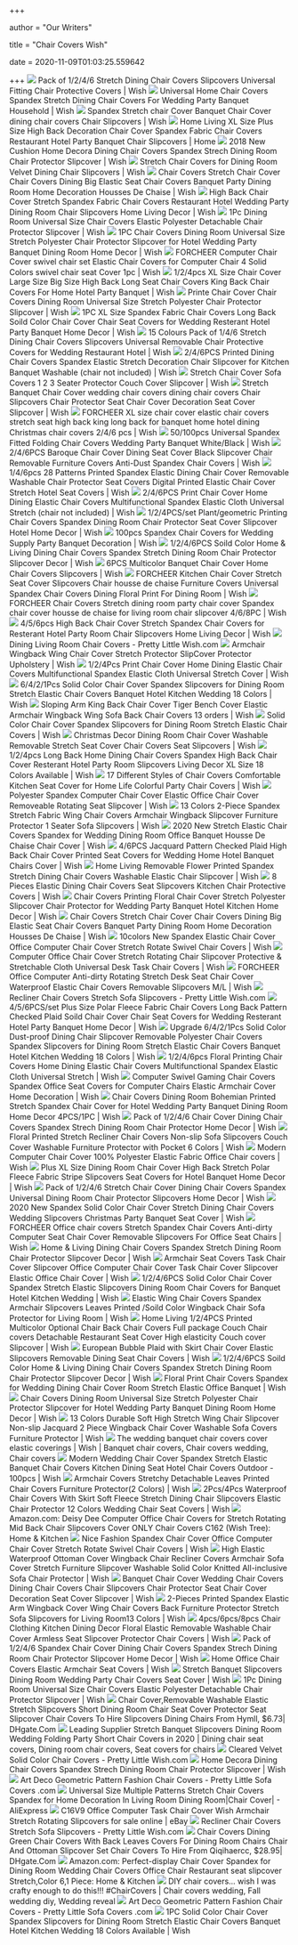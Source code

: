 +++
        
author = "Our Writers"
        
title = "Chair Covers Wish"
        
date = 2020-11-09T01:03:25.559642
        
+++
[ ![](https://canary.contestimg.wish.com/api/webimage/5c90567fc1113518af0d2992-large.jpg?cache_buster=9600ea29be056de3a193bde0877087b8)](https://canary.contestimg.wish.com/api/webimage/5c90567fc1113518af0d2992-large.jpg?cache_buster=9600ea29be056de3a193bde0877087b8) Pack of 1/2/4/6 Stretch Dining Chair Covers Slipcovers Universal Fitting  Chair Protective Covers | Wish
[ ![](https://contestimg.wish.com/api/webimage/5679132ad5d0566cbe8dc9c1-large.jpg?cache_buster=de46ede9832f0e6e867486c1aabbaa7f)](https://contestimg.wish.com/api/webimage/5679132ad5d0566cbe8dc9c1-large.jpg?cache_buster=de46ede9832f0e6e867486c1aabbaa7f) Universal Home Chair Covers Spandex Stretch Dining Chair Covers For Wedding  Party Banquet Household | Wish
[ ![](https://contestimg.wish.com/api/webimage/5b07dbbb1265684972ad9874-4-large?cozy=1)](https://contestimg.wish.com/api/webimage/5b07dbbb1265684972ad9874-4-large?cozy=1) Spandex Stretch chair Cover Banquet Chair Cover dining chair covers Chair  Slipcovers | Wish
[ ![](https://contestimg.wish.com/api/webimage/5a937d6830a7eb26f8ebbbf9-0-large?cache_buster=28d0ab1b51408d283ce439310d5623c6&cozy=1)](https://contestimg.wish.com/api/webimage/5a937d6830a7eb26f8ebbbf9-0-large?cache_buster=28d0ab1b51408d283ce439310d5623c6&cozy=1) Home Living XL Size Plus Size High Back Decoration Chair Cover Spandex  Fabric Chair Covers Restaurant Hotel Party Banquet Chair Slipcovers | Home
[ ![](https://canary.contestimg.wish.com/api/webimage/5b162f1067ce185dfb106186-large.jpg?cache_buster=12e52aef0f2672d29877445bb95fd403)](https://canary.contestimg.wish.com/api/webimage/5b162f1067ce185dfb106186-large.jpg?cache_buster=12e52aef0f2672d29877445bb95fd403) 2018 New Cushion Home Decora Dining Chair Covers Spandex Strech Dining Room  Chair Protector Slipcover | Wish
[ ![](https://contestimg.wish.com/api/image/fetch?contest_id=5c050b2355448a1f5fa12dfa&s=0&w=600&h=600&q=95)](https://contestimg.wish.com/api/image/fetch?contest_id=5c050b2355448a1f5fa12dfa&s=0&w=600&h=600&q=95) Stretch Chair Covers for Dining Room Velvet Dining Chair Slipcovers | Wish
[ ![](https://contestimg.wish.com/api/webimage/5e1c0509f84971091a522c34-large.jpg?cache_buster=437ed5d84a9aa33fd886daf86c38a994)](https://contestimg.wish.com/api/webimage/5e1c0509f84971091a522c34-large.jpg?cache_buster=437ed5d84a9aa33fd886daf86c38a994) Chair Covers Stretch Chair Cover Chair Covers Dining Big Elastic Seat Chair  Covers Banquet Party Dining Room Home Decoration Housses De Chaise | Wish
[ ![](https://canary.contestimg.wish.com/api/webimage/5ad061158fa54c5ac728e09e-large.jpg?cache_buster=4e258167e5284656c192aa49f22a6a8e)](https://canary.contestimg.wish.com/api/webimage/5ad061158fa54c5ac728e09e-large.jpg?cache_buster=4e258167e5284656c192aa49f22a6a8e) High Back Chair Cover Stretch Spandex Fabric Chair Covers Restaurant Hotel  Wedding Party Dining Room Chair Slipcovers Home Living Decor | Wish
[ ![](https://contestimg.wish.com/api/webimage/5e3274e9fcc85c6a67e1ac1c-large.jpg?cache_buster=5485cc1f087198c87575ffa335403dc3)](https://contestimg.wish.com/api/webimage/5e3274e9fcc85c6a67e1ac1c-large.jpg?cache_buster=5485cc1f087198c87575ffa335403dc3) 1Pc Dining Room Universal Size Chair Covers Elastic Polyester Detachable  Chair Protector Slipcover | Wish
[ ![](https://contestimg.wish.com/api/webimage/5dcbe1bd2e5bd006509a244f-large.jpg?cache_buster=612197367abacdc169523de1ecab9abb)](https://contestimg.wish.com/api/webimage/5dcbe1bd2e5bd006509a244f-large.jpg?cache_buster=612197367abacdc169523de1ecab9abb) 1PC Chair Covers Dining Room Universal Size Stretch Polyester Chair  Protector Slipcover for Hotel Wedding Party Banquet Dining Room Home Decor  | Wish
[ ![](https://canary.contestimg.wish.com/api/webimage/5d3a9a132435746c64b516f3-large.jpg?cache_buster=4dc500408a831a28b811722618969b16)](https://canary.contestimg.wish.com/api/webimage/5d3a9a132435746c64b516f3-large.jpg?cache_buster=4dc500408a831a28b811722618969b16) FORCHEER Computer Chair Cover swivel chair set Elastic Chair Covers for  Computer Chair 4 Solid Colors swivel chair seat Cover 1pc | Wish
[ ![](https://canary.contestimg.wish.com/api/webimage/5e7c602cddc740004abeb214-large.jpg?cache_buster=a1691a34e3e7064e3aa493947f160033)](https://canary.contestimg.wish.com/api/webimage/5e7c602cddc740004abeb214-large.jpg?cache_buster=a1691a34e3e7064e3aa493947f160033) 1/2/4pcs XL Size Chair Cover Large Size Big Size High Back Long Seat Chair  Covers King Back Chair Covers For Home Hotel Party Banquet | Wish
[ ![](https://contestimg.wish.com/api/webimage/5e1ece74b6c86d0e4d80be9e-large.jpg?cache_buster=519f993ab569366d81d7ed087d62c7de)](https://contestimg.wish.com/api/webimage/5e1ece74b6c86d0e4d80be9e-large.jpg?cache_buster=519f993ab569366d81d7ed087d62c7de) Printe Chair Cover Chair Covers Dining Room Universal Size Stretch  Polyester Chair Protector Slipcover | Wish
[ ![](https://canary.contestimg.wish.com/api/webimage/5e4ce32882750a29c0d1ed51-large.jpg?cache_buster=7e35dd15148fe392e2eee74095582d14)](https://canary.contestimg.wish.com/api/webimage/5e4ce32882750a29c0d1ed51-large.jpg?cache_buster=7e35dd15148fe392e2eee74095582d14) 1PC XL Size Spandex Fabric Chair Covers Long Back Soild Color Chair Cover  Chair Seat Covers for Wedding Resterant Hotel Party Banquet Home Decor |  Wish
[ ![](https://contestimg.wish.com/api/webimage/5dccf4fe115a940b96bafb1f-large.jpg?cache_buster=0a09af3fc2763032e715cdcbfbf0a5a6)](https://contestimg.wish.com/api/webimage/5dccf4fe115a940b96bafb1f-large.jpg?cache_buster=0a09af3fc2763032e715cdcbfbf0a5a6) 15 Colours Pack of 1/4/6 Stretch Dining Chair Covers Slipcovers Universal  Removable Chair Protective Covers for Wedding Restaurant Hotel | Wish
[ ![](https://canary.contestimg.wish.com/api/webimage/5d25d802331be37650e41cce-large.jpg?cache_buster=5ab1a03ae17443b4ea9e4f2fe6a53ed0)](https://canary.contestimg.wish.com/api/webimage/5d25d802331be37650e41cce-large.jpg?cache_buster=5ab1a03ae17443b4ea9e4f2fe6a53ed0) 2/4/6PCS Printed Dining Chair Covers Spandex Elastic Stretch Decoration Chair  Slipcover for Kitchen Banquet Washable (chair not included) | Wish
[ ![](https://canary.contestimg.wish.com/api/webimage/5850e3a22aec434f496bbb19-large.jpg?cache_buster=aa6b27c7e35ac25c5d08cda708e5028c)](https://canary.contestimg.wish.com/api/webimage/5850e3a22aec434f496bbb19-large.jpg?cache_buster=aa6b27c7e35ac25c5d08cda708e5028c) Stretch Chair Cover Sofa Covers 1 2 3 Seater Protector Couch Cover Slipcover  | Wish
[ ![](https://contestimg.wish.com/api/webimage/5b6acabec43e21148f459ac0-large.jpg?cache_buster=99a2cb96cc77303637b7afe936b9bb12)](https://contestimg.wish.com/api/webimage/5b6acabec43e21148f459ac0-large.jpg?cache_buster=99a2cb96cc77303637b7afe936b9bb12) Stretch Banquet Chair Cover wedding chair covers dining chair covers Chair  Slipcovers Chair Protector Seat Chair Cover Decoration Seat Cover Slipcover  | Wish
[ ![](https://canary.contestimg.wish.com/api/webimage/5d5113b51ccd7c76d31bb1f3-large.jpg?cache_buster=a7ce084cf5b2002284b3b4951d395f73)](https://canary.contestimg.wish.com/api/webimage/5d5113b51ccd7c76d31bb1f3-large.jpg?cache_buster=a7ce084cf5b2002284b3b4951d395f73) FORCHEER XL size chair cover elastic chair covers stretch seat high back  king long back for banquet home hotel dining Christmas chair covers 2/4/6  pcs | Wish
[ ![](https://canary.contestimg.wish.com/api/webimage/58cbb822863ac665d2a85599-large.jpg?cache_buster=4d52a69fec401f4752db37fcbd072736)](https://canary.contestimg.wish.com/api/webimage/58cbb822863ac665d2a85599-large.jpg?cache_buster=4d52a69fec401f4752db37fcbd072736) 50/100pcs Universal Spandex Fitted Folding Chair Covers Wedding Party  Banquet White/Black | Wish
[ ![](https://canary.contestimg.wish.com/api/webimage/5d452f3555f870085052d491-large.jpg?cache_buster=0248b0f57531916624b74663250e7172)](https://canary.contestimg.wish.com/api/webimage/5d452f3555f870085052d491-large.jpg?cache_buster=0248b0f57531916624b74663250e7172) 2/4/6PCS Baroque Chair Cover Dining Seat Cover Black Slipcover Chair  Removable Furniture Covers Anti-Dust Spandex Chair Covers | Wish
[ ![](https://canary.contestimg.wish.com/api/webimage/5cac5f4863e9170ec36a608a-large.jpg?cache_buster=d7473523453f0d1d3c35504c78dfb7bb)](https://canary.contestimg.wish.com/api/webimage/5cac5f4863e9170ec36a608a-large.jpg?cache_buster=d7473523453f0d1d3c35504c78dfb7bb) 1/4/6pcs 28 Patterns Printed Spandex Elastic Dining Chair Cover Removable  Washable Chair Protector Seat Covers Digital Printed Elastic Chair Cover  Stretch Hotel Seat Covers | Wish
[ ![](https://contestimg.wish.com/api/webimage/5e2d29333ec6cf231b75e580-large.jpg?cache_buster=4fa49667de8af29d0ebaf35851dd59da)](https://contestimg.wish.com/api/webimage/5e2d29333ec6cf231b75e580-large.jpg?cache_buster=4fa49667de8af29d0ebaf35851dd59da) 2/4/6PCS Print Chair Cover Home Dining Elastic Chair Covers Multifunctional  Spandex Elastic Cloth Universal Stretch (chair not included) | Wish
[ ![](https://contestimg.wish.com/api/webimage/5e4944efce991a3631be7448-large.jpg?cache_buster=c0edf288df7ad1a30e4cf2f0334cb4c4)](https://contestimg.wish.com/api/webimage/5e4944efce991a3631be7448-large.jpg?cache_buster=c0edf288df7ad1a30e4cf2f0334cb4c4) 1/2/4PCS/set Plant/geometric Printing Chair Covers Spandex Dining Room Chair  Protector Seat Cover Slipcover Hotel Home Decor | Wish
[ ![](https://canary.contestimg.wish.com/api/webimage/596f2e55f0e15a714e17140b-large.jpg?cache_buster=82e49a2a71b1c28975073bf8d3444641)](https://canary.contestimg.wish.com/api/webimage/596f2e55f0e15a714e17140b-large.jpg?cache_buster=82e49a2a71b1c28975073bf8d3444641) 100pcs Spandex Chair Covers for Wedding Supply Party Banquet Decoration |  Wish
[ ![](https://contestimg.wish.com/api/webimage/5bf6247c838ecb21989babfe-large.jpg?cache_buster=bfa28c33b9e608b74538b84b8bb92831)](https://contestimg.wish.com/api/webimage/5bf6247c838ecb21989babfe-large.jpg?cache_buster=bfa28c33b9e608b74538b84b8bb92831) 1/2/4/6PCS Soild Color Home & Living Dining Chair Covers Spandex Stretch  Dining Room Chair Protector Slipcover Decor | Wish
[ ![](https://contestimg.wish.com/api/webimage/5bdc5131d83e3d09bdda6e6e-large.jpg?cache_buster=9dee35c1c435ea27d487c6103432409c)](https://contestimg.wish.com/api/webimage/5bdc5131d83e3d09bdda6e6e-large.jpg?cache_buster=9dee35c1c435ea27d487c6103432409c) 6PCS Multicolor Banquet Chair Cover Home Chair Covers Slipcovers | Wish
[ ![](https://canary.contestimg.wish.com/api/webimage/5d2ecbf643ba3d2776046f9d-large.jpg?cache_buster=242763653b1fa9ce01e63c58f836dd3a)](https://canary.contestimg.wish.com/api/webimage/5d2ecbf643ba3d2776046f9d-large.jpg?cache_buster=242763653b1fa9ce01e63c58f836dd3a) FORCHEER Kitchen Chair Cover Stretch Seat Cover Slipcovers Chair housse de  chaise Furniture Covers Universal Spandex Chair Covers Dining Floral Print  For Dining Room | Wish
[ ![](https://canary.contestimg.wish.com/api/webimage/5d6782a1800f8d1defdfb41b-large.jpg?cache_buster=f98526b65d84664449ea7f05308a1948)](https://canary.contestimg.wish.com/api/webimage/5d6782a1800f8d1defdfb41b-large.jpg?cache_buster=f98526b65d84664449ea7f05308a1948) FORCHEER Chair Covers Stretch dining room party chair cover Spandex chair  cover housse de chaise for living room chair slipcover 4/6/8PC | Wish
[ ![](https://canary.contestimg.wish.com/api/webimage/5c282ca2d07e426b8d1547f4-large.jpg?cache_buster=1a457cf0e55566351c1e6134982f2aae)](https://canary.contestimg.wish.com/api/webimage/5c282ca2d07e426b8d1547f4-large.jpg?cache_buster=1a457cf0e55566351c1e6134982f2aae) 4/5/6pcs High Back Chair Cover Stretch Spandex Chair Covers for Resterant  Hotel Party Room Chair Slipcovers Home Living Decor | Wish
[ ![](https://cdn.shopify.com/s/files/1/0108/6170/7327/products/2020-new-fashion-graffiti-spandex-stretch-dining-chair-seat-covers-wedding-banquet-family-dining-room-party-decor-450865_900x.jpg?v=1601873933)](https://cdn.shopify.com/s/files/1/0108/6170/7327/products/2020-new-fashion-graffiti-spandex-stretch-dining-chair-seat-covers-wedding-banquet-family-dining-room-party-decor-450865_900x.jpg?v=1601873933) Dining Living Room Chair Covers - Pretty Little Wish.com
[ ![](https://canary.contestimg.wish.com/api/webimage/5d3680fac9698205f0605197-large.jpg?cache_buster=c3be58a5ea303f3202fed61b0d0a4c3b)](https://canary.contestimg.wish.com/api/webimage/5d3680fac9698205f0605197-large.jpg?cache_buster=c3be58a5ea303f3202fed61b0d0a4c3b) Armchair Wingback Wing Chair Cover Stretch Protector SlipCover Protector  Upholstery | Wish
[ ![](https://contestimg.wish.com/api/webimage/5df9a0688b0e840293b8d2ab-large.jpg?cache_buster=a7cbd332fd9c83c525219ddf9ffd7071)](https://contestimg.wish.com/api/webimage/5df9a0688b0e840293b8d2ab-large.jpg?cache_buster=a7cbd332fd9c83c525219ddf9ffd7071) 1/2/4Pcs Print Chair Cover Home Dining Elastic Chair Covers Multifunctional  Spandex Elastic Cloth Universal Stretch Cover | Wish
[ ![](https://canary.contestimg.wish.com/api/webimage/5e8febac2029060700742241-large.jpg?cache_buster=68b61367b420ce1f3190ae871ead3ea5)](https://canary.contestimg.wish.com/api/webimage/5e8febac2029060700742241-large.jpg?cache_buster=68b61367b420ce1f3190ae871ead3ea5) 6/4/2/1Pcs Solid Color Chair Cover Spandex Slipcovers for Dining Room  Stretch Elastic Chair Covers Banquet Hotel Kitchen Wedding 18 Colors | Wish
[ ![](https://contestimg.wish.com/api/webimage/5ea7d6d87f8de84a31e401be-large.jpg?cache_buster=47164ea0783a9092df678956be5df15d)](https://contestimg.wish.com/api/webimage/5ea7d6d87f8de84a31e401be-large.jpg?cache_buster=47164ea0783a9092df678956be5df15d) Sloping Arm King Back Chair Cover Tiger Bench Cover Elastic Armchair  Wingback Wing Sofa Back Chair Covers 13 orders | Wish
[ ![](https://canary.contestimg.wish.com/api/webimage/5f06a022fd16041188751fd6-large.jpg?cache_buster=ff8f34802c17a950e4eff68137fd6c62)](https://canary.contestimg.wish.com/api/webimage/5f06a022fd16041188751fd6-large.jpg?cache_buster=ff8f34802c17a950e4eff68137fd6c62) Solid Color Chair Cover Spandex Slipcovers for Dining Room Stretch Elastic Chair  Covers | Wish
[ ![](https://contestimg.wish.com/api/webimage/5ddf792171151e5b6385edcb-large.jpg?cache_buster=23d0acd554d0189b10960c16d1d9198d)](https://contestimg.wish.com/api/webimage/5ddf792171151e5b6385edcb-large.jpg?cache_buster=23d0acd554d0189b10960c16d1d9198d) Christmas Decor Dining Room Chair Cover Washable Removable Stretch Seat Cover  Chair Covers Seat Slipcovers | Wish
[ ![](https://canary.contestimg.wish.com/api/webimage/5e7c6ceac8d7ff22406aca6f-large.jpg?cache_buster=39e1a716231281f3714ef873a6ee64a0)](https://canary.contestimg.wish.com/api/webimage/5e7c6ceac8d7ff22406aca6f-large.jpg?cache_buster=39e1a716231281f3714ef873a6ee64a0) 1/2/4pcs Long Back Home Dining Chair Covers Spandex High Back Chair Cover  Resterant Hotel Party Room Slipcovers Living Decor XL Size 18 Colors  Available | Wish
[ ![](https://contestimg.wish.com/api/webimage/5efec429996804004490377f-large.jpg?cache_buster=d7c6aa3afc9c4879912e4a82358613a3)](https://contestimg.wish.com/api/webimage/5efec429996804004490377f-large.jpg?cache_buster=d7c6aa3afc9c4879912e4a82358613a3) 17 Different Styles of Chair Covers Comfortable Kitchen Seat Cover for Home  Life Colorful Party Chair Covers | Wish
[ ![](https://contestimg.wish.com/api/webimage/5ddb920cea208f02a38d2527-large.jpg?cache_buster=b7b9745c83991e872760215ba4764ff4)](https://contestimg.wish.com/api/webimage/5ddb920cea208f02a38d2527-large.jpg?cache_buster=b7b9745c83991e872760215ba4764ff4) Polyester Spandex Computer Chair Cover Elastic Office Chair Cover  Removeable Rotating Seat Slipcover | Wish
[ ![](https://contestimg.wish.com/api/webimage/5d55245e1d5ba12b5e61c465-large.jpg?cache_buster=82026c734b644b122f0906292456160a)](https://contestimg.wish.com/api/webimage/5d55245e1d5ba12b5e61c465-large.jpg?cache_buster=82026c734b644b122f0906292456160a) 13 Colors 2-Piece Spandex Stretch Fabric Wing Chair Covers Armchair  Wingback Slipcover Furniture Protector 1 Seater Sofa Slipcovers | Wish
[ ![](https://canary.contestimg.wish.com/api/webimage/5e2161ee9ade950b626a5da7-large.jpg?cache_buster=b90130b7a826ff5810a9fa4e84330c01)](https://canary.contestimg.wish.com/api/webimage/5e2161ee9ade950b626a5da7-large.jpg?cache_buster=b90130b7a826ff5810a9fa4e84330c01) 2020 New Stretch Elastic Chair Covers Spandex for Wedding Dining Room  Office Banquet Housse De Chaise Chair Cover | Wish
[ ![](https://canary.contestimg.wish.com/api/webimage/5b94b93592b9f24c7ce1b900-large.jpg?cache_buster=2cd908150d34e62e95ef941ece5f707b)](https://canary.contestimg.wish.com/api/webimage/5b94b93592b9f24c7ce1b900-large.jpg?cache_buster=2cd908150d34e62e95ef941ece5f707b) 4/6PCS Jacquard Pattern Checked Plaid High Back Chair Cover Printed Seat  Covers for Wedding Home Hotel Banquet Chairs Cover | Wish
[ ![](https://contestimg.wish.com/api/webimage/5d4ecf9036aaf0514770198e-large.jpg?cache_buster=368031f9c5e6ae98e6eebb90ef61d7ee)](https://contestimg.wish.com/api/webimage/5d4ecf9036aaf0514770198e-large.jpg?cache_buster=368031f9c5e6ae98e6eebb90ef61d7ee) Home Living Removable Flower Printed Spandex Stretch Dining Chair Covers  Washable Elastic Chair Slipcover | Wish
[ ![](https://canary.contestimg.wish.com/api/webimage/5d317d6c33d7235fc970e798-large.jpg?source=sweeper_model&cache_buster=c7c6edfd4eeec01203754f6ed70df302)](https://canary.contestimg.wish.com/api/webimage/5d317d6c33d7235fc970e798-large.jpg?source=sweeper_model&cache_buster=c7c6edfd4eeec01203754f6ed70df302) 8 Pieces Elastic Dining Chair Covers Seat Slipcovers Kitchen Chair  Protective Covers | Wish
[ ![](https://contestimg.wish.com/api/webimage/5dfc361bd77f95046067cd0b-large.jpg?cache_buster=1094ea9be4d097e92a9b61043ae2fd92)](https://contestimg.wish.com/api/webimage/5dfc361bd77f95046067cd0b-large.jpg?cache_buster=1094ea9be4d097e92a9b61043ae2fd92) Chair Covers Printing Floral Chair Cover Stretch Polyester Slipcover Chair  Protector for Wedding Party Banquet Hotel Kitchen Home Decor | Wish
[ ![](https://contestimg.wish.com/api/webimage/5dd770efadf8c7bbe8a6a68f-large.jpg?cache_buster=347e7f5f989425274000591f85da059f)](https://contestimg.wish.com/api/webimage/5dd770efadf8c7bbe8a6a68f-large.jpg?cache_buster=347e7f5f989425274000591f85da059f) Chair Covers Stretch Chair Cover Chair Covers Dining Big Elastic Seat Chair  Covers Banquet Party Dining Room Home Decoration Housses De Chaise | Wish
[ ![](https://contestimg.wish.com/api/webimage/5cb6c68d2a0c4975654d0ef8-large.jpg?cache_buster=d355bc64a0f56575cfe7dea44ec525fa)](https://contestimg.wish.com/api/webimage/5cb6c68d2a0c4975654d0ef8-large.jpg?cache_buster=d355bc64a0f56575cfe7dea44ec525fa) 10colors New Spandex Elastic Chair Cover Office Computer Chair Cover  Stretch Rotate Swivel Chair Covers | Wish
[ ![](https://canary.contestimg.wish.com/api/webimage/5eaa6ff283a2960787fba76b-large.jpg?cache_buster=5268de64b3b2ea24c950a74afbe869f4)](https://canary.contestimg.wish.com/api/webimage/5eaa6ff283a2960787fba76b-large.jpg?cache_buster=5268de64b3b2ea24c950a74afbe869f4) Computer Office Chair Cover Stretch Rotating Chair Slipcover Protective &  Stretchable Cloth Universal Desk Task Chair Covers | Wish
[ ![](https://contestimg.wish.com/api/webimage/5f0c14d735f786254d17037e-large.jpg?cache_buster=834cc1b7ab4db47682679d5ea139e98c)](https://contestimg.wish.com/api/webimage/5f0c14d735f786254d17037e-large.jpg?cache_buster=834cc1b7ab4db47682679d5ea139e98c) FORCHEER Office Computer Anti-dirty Rotating Stretch Desk Seat Chair Cover  Waterproof Elastic Chair Covers Removable Slipcovers M/L | Wish
[ ![](https://cdn.shopify.com/s/files/1/0038/3831/2497/files/1_6f9cd114-55b8-4ef9-92dc-b2bdbeb85625_large.jpg?v=1562316728)](https://cdn.shopify.com/s/files/1/0038/3831/2497/files/1_6f9cd114-55b8-4ef9-92dc-b2bdbeb85625_large.jpg?v=1562316728) Recliner Chair Covers Stretch Sofa Slipcovers - Pretty Little Wish.com
[ ![](https://canary.contestimg.wish.com/api/webimage/5cc198ecf9080029261565e2-large.jpg?cache_buster=2cd9a4266d7cf010459fd96bfbcc07d2)](https://canary.contestimg.wish.com/api/webimage/5cc198ecf9080029261565e2-large.jpg?cache_buster=2cd9a4266d7cf010459fd96bfbcc07d2) 4/5/6PCS/set Plus Size Polar Fleece Fabric Chair Covers Long Back Pattern  Checked Plaid Soild Chair Cover Chair Seat Covers for Wedding Resterant  Hotel Party Banquet Home Decor | Wish
[ ![](https://contestimg.wish.com/api/webimage/5e27ebe3c91b910a3c0e3b7a-large.jpg?cache_buster=5fd61cee4dea4d20ab3dd5febc50e935)](https://contestimg.wish.com/api/webimage/5e27ebe3c91b910a3c0e3b7a-large.jpg?cache_buster=5fd61cee4dea4d20ab3dd5febc50e935) Upgrade 6/4/2/1Pcs Solid Color Dust-proof Dining Chair Slipcover Removable  Polyester Chair Covers Spandex Slipcovers for Dining Room Stretch Elastic Chair  Covers Banquet Hotel Kitchen Wedding 18 Colors | Wish
[ ![](https://contestimg.wish.com/api/webimage/5e858a0ab93d113af7697c4a-large.jpg?cache_buster=48187be9f96704e605629e7817f55a6a)](https://contestimg.wish.com/api/webimage/5e858a0ab93d113af7697c4a-large.jpg?cache_buster=48187be9f96704e605629e7817f55a6a) 1/2/4/6pcs Floral Printing Chair Covers Home Dining Elastic Chair Covers  Multifunctional Spandex Elastic Cloth Universal Stretch | Wish
[ ![](https://canary.contestimg.wish.com/api/webimage/5d1ae99ed751730e9bd0e20a-large.jpg?cache_buster=ef340cebd9172c0b539f6b7937c71080)](https://canary.contestimg.wish.com/api/webimage/5d1ae99ed751730e9bd0e20a-large.jpg?cache_buster=ef340cebd9172c0b539f6b7937c71080) Computer Swivel Gaming Chair Covers Spandex Office Seat Covers for Computer  Chairs Elastic Armchair Cover Home Decoration | Wish
[ ![](https://canary.contestimg.wish.com/api/webimage/5ede07a096a8371e4c1b2f6e-large.jpg?cache_buster=ec3a3cfa51b214a8e4d644265714bfe8)](https://canary.contestimg.wish.com/api/webimage/5ede07a096a8371e4c1b2f6e-large.jpg?cache_buster=ec3a3cfa51b214a8e4d644265714bfe8) Chair Covers Dining Room Bohemian Printed Stretch Spandex Chair Cover for  Hotel Wedding Party Banquet Dining Room Home Decor 4PCS/1PC | Wish
[ ![](https://contestimg.wish.com/api/webimage/5e670ec1080295066cfebe55-large.jpg?cache_buster=d091b545d48ff8d14b743a9866f67c38)](https://contestimg.wish.com/api/webimage/5e670ec1080295066cfebe55-large.jpg?cache_buster=d091b545d48ff8d14b743a9866f67c38) Pack of 1/2/4/6 Chair Cover Dining Chair Covers Spandex Strech Dining Room  Chair Protector Home Decor | Wish
[ ![](https://canary.contestimg.wish.com/api/webimage/5d57633694cfab10e2c1eb77-large.jpg?cache_buster=034af5fda36ed9fd87a076ec9c900ab1)](https://canary.contestimg.wish.com/api/webimage/5d57633694cfab10e2c1eb77-large.jpg?cache_buster=034af5fda36ed9fd87a076ec9c900ab1) Floral Printed Stretch Recliner Chair Covers Non-slip Sofa Slipcovers Couch  Cover Washable Furniture Protector with Pocket 6 Colors | Wish
[ ![](https://canary.contestimg.wish.com/api/webimage/5d29c3101add180c6f653a61-large.jpg?cache_buster=f6096e61a7998f7c4badb16e22ea9e49)](https://canary.contestimg.wish.com/api/webimage/5d29c3101add180c6f653a61-large.jpg?cache_buster=f6096e61a7998f7c4badb16e22ea9e49) Modern Computer Chair Cover 100% Polyester Elastic Fabric Office Chair  covers | Wish
[ ![](https://canary.contestimg.wish.com/api/webimage/5da17583247736369b44b998-large.jpg?cache_buster=79c8b36a7cb1300fcc99473abec10780)](https://canary.contestimg.wish.com/api/webimage/5da17583247736369b44b998-large.jpg?cache_buster=79c8b36a7cb1300fcc99473abec10780) Plus XL Size Dining Room Chair Cover High Back Stretch Polar Fleece Fabric  Stripe Slipcovers Seat Covers for Hotel Banquet Home Decor | Wish
[ ![](https://canary.contestimg.wish.com/api/webimage/5e27b7c7ead4da04b1498d29-large.jpg?cache_buster=bb888c0e7511e0f549984f427fec811b)](https://canary.contestimg.wish.com/api/webimage/5e27b7c7ead4da04b1498d29-large.jpg?cache_buster=bb888c0e7511e0f549984f427fec811b) Pack of 1/2/4/6 Stretch Chair Cover Dining Chair Covers Spandex Universal  Dining Room Chair Protector Slipcovers Home Decor | Wish
[ ![](https://contestimg.wish.com/api/webimage/5f0d7093c49e3247c742d38f-large.jpg?cache_buster=774ddaec4b6ec731ede10ca61a323a24)](https://contestimg.wish.com/api/webimage/5f0d7093c49e3247c742d38f-large.jpg?cache_buster=774ddaec4b6ec731ede10ca61a323a24) 2020 New Spandex Solid Color Chair Cover Stretch Dining Chair Covers  Wedding Slipcovers Christmas Party Banquet Seat Cover | Wish
[ ![](https://canary.contestimg.wish.com/api/webimage/5d5bb2c6e33e493ec1fd9b7f-large.jpg?cache_buster=8deaf955a31b97883131279e77a7031d)](https://canary.contestimg.wish.com/api/webimage/5d5bb2c6e33e493ec1fd9b7f-large.jpg?cache_buster=8deaf955a31b97883131279e77a7031d) FORCHEER Office chair covers Stretch Spandex Chair Covers Anti-dirty  Computer Seat Chair Cover Removable Slipcovers For Office Seat Chairs | Wish
[ ![](https://canary.contestimg.wish.com/api/webimage/5a82690d8fdae46ec82ec339-large.jpg?cache_buster=3f032a7672ef52e621a1e20b007e7e7f)](https://canary.contestimg.wish.com/api/webimage/5a82690d8fdae46ec82ec339-large.jpg?cache_buster=3f032a7672ef52e621a1e20b007e7e7f) Home &amp; Living Dining Chair Covers Spandex Stretch Dining Room Chair  Protector Slipcover Decor | Wish
[ ![](https://canary.contestimg.wish.com/api/webimage/5b5725b93c6c2714e6e5b752-large.jpg?cache_buster=186d7e7d156864bf4a8afd0c23578ed2)](https://canary.contestimg.wish.com/api/webimage/5b5725b93c6c2714e6e5b752-large.jpg?cache_buster=186d7e7d156864bf4a8afd0c23578ed2) Armchair Seat Covers Task Chair Cover Slipcover Office Computer Chair Cover  Task Chair Cover Slipcover Elastic Office Chair Cover | Wish
[ ![](https://contestimg.wish.com/api/webimage/5e479188a870813eed251b39-large.jpg?cache_buster=69f1d25759e7e9bde9b66ab50457fc5a)](https://contestimg.wish.com/api/webimage/5e479188a870813eed251b39-large.jpg?cache_buster=69f1d25759e7e9bde9b66ab50457fc5a) 1/2/4/6PCS Solid Color Chair Cover Spandex Stretch Elastic Slipcovers  Dining Room Chair Covers for Banquet Hotel Kitchen Wedding | Wish
[ ![](https://canary.contestimg.wish.com/api/webimage/5d8326ecc4d93b09649aab80-large.jpg?cache_buster=784c5bf204b09f284a81b5b3b0758a3b)](https://canary.contestimg.wish.com/api/webimage/5d8326ecc4d93b09649aab80-large.jpg?cache_buster=784c5bf204b09f284a81b5b3b0758a3b) Elastic Wing Chair Covers Spandex Armchair Slipcovers Leaves Printed /Soild  Color Wingback Chair Sofa Protector for Living Room | Wish
[ ![](https://contestimg.wish.com/api/webimage/5e5f64cbecbd0c04c0432362-large.jpg?cache_buster=b08cfee5b308935b0b61b4831655704d)](https://contestimg.wish.com/api/webimage/5e5f64cbecbd0c04c0432362-large.jpg?cache_buster=b08cfee5b308935b0b61b4831655704d) Home Living 1/2/4PCS Printed Multicolor Optional Chair Back Chair Covers  Full package Couch Chair covers Detachable Restaurant Seat Cover High  elasticity Couch cover Slipcover | Wish
[ ![](https://contestimg.wish.com/api/webimage/5d8f23ca52afab1baa5a30fe-large.jpg?cache_buster=191aec78cf4b895b563909b2b802f31e)](https://contestimg.wish.com/api/webimage/5d8f23ca52afab1baa5a30fe-large.jpg?cache_buster=191aec78cf4b895b563909b2b802f31e) European Bubble Plaid with Skirt Chair Cover Elastic Slipcovers Removable  Dining Seat Chair Covers | Wish
[ ![](https://canary.contestimg.wish.com/api/webimage/5b0cfa8b127ba9332695cff6-large.jpg?cache_buster=fabb17877df3c0b8b106ed24fb98e814)](https://canary.contestimg.wish.com/api/webimage/5b0cfa8b127ba9332695cff6-large.jpg?cache_buster=fabb17877df3c0b8b106ed24fb98e814) 1/2/4/6PCS Soild Color Home & Living Dining Chair Covers Spandex Stretch  Dining Room Chair Protector Slipcover Decor | Wish
[ ![](https://contestimg.wish.com/api/webimage/5e818a69f5a11e2380919005-large.jpg?cache_buster=1ff15fa30fcbec522e6a0577d4bcf6b3)](https://contestimg.wish.com/api/webimage/5e818a69f5a11e2380919005-large.jpg?cache_buster=1ff15fa30fcbec522e6a0577d4bcf6b3) Floral Print Chair Covers Spandex for Wedding Dining Chair Cover Room  Stretch Elastic Office Banquet | Wish
[ ![](https://contestimg.wish.com/api/webimage/5da6b41f6df4f609dc3ddb29-large.jpg?cache_buster=7fe64b379fb14adc175c6e90f21c9ff3)](https://contestimg.wish.com/api/webimage/5da6b41f6df4f609dc3ddb29-large.jpg?cache_buster=7fe64b379fb14adc175c6e90f21c9ff3) Chair Covers Dining Room Universal Size Stretch Polyester Chair Protector  Slipcover for Hotel Wedding Party Banquet Dining Room Home Decor | Wish
[ ![](https://canary.contestimg.wish.com/api/webimage/5d70b35be93dc00a73cfe952-large.jpg?cache_buster=12526aeeedffe4d4fb5236b96c423bd7)](https://canary.contestimg.wish.com/api/webimage/5d70b35be93dc00a73cfe952-large.jpg?cache_buster=12526aeeedffe4d4fb5236b96c423bd7) 13 Colors Durable Soft High Stretch Wing Chair Slipcover Non-slip Jacquard  2 Piece Wingback Chair Cover Washable Sofa Covers Furniture Protector | Wish
[ ![](https://i.pinimg.com/236x/d9/ed/cb/d9edcbb79c9ef81d285de64c30a0cb40.jpg)](https://i.pinimg.com/236x/d9/ed/cb/d9edcbb79c9ef81d285de64c30a0cb40.jpg) The wedding banquet chair covers cover elastic coverings | Wish | Banquet chair  covers, Chair covers wedding, Chair covers
[ ![](https://contestimg.wish.com/api/webimage/5cb83894b182c86bff2f9e54-large.jpg?cache_buster=4bc5f780b98ab56aa45caa1396a30c32)](https://contestimg.wish.com/api/webimage/5cb83894b182c86bff2f9e54-large.jpg?cache_buster=4bc5f780b98ab56aa45caa1396a30c32) Modern Wedding Chair Cover Spandex Stretch Elastic Banquet Chair Covers  Kitchen Dining Seat Hotel Chair Covers Outdoor - 100pcs | Wish
[ ![](https://canary.contestimg.wish.com/api/webimage/5d1062e66e45445edcce7f9d-large.jpg?cache_buster=2c5214d77bcbcc2e769381e8afbc7e86)](https://canary.contestimg.wish.com/api/webimage/5d1062e66e45445edcce7f9d-large.jpg?cache_buster=2c5214d77bcbcc2e769381e8afbc7e86) Armchair Covers Stretchy Detachable Leaves Printed Chair Covers Furniture  Protector(2 Colors) | Wish
[ ![](https://contestimg.wish.com/api/webimage/5da6b905660e610876ae33e2-large.jpg?cache_buster=7078744745d4189f23f358df5b99f6e4)](https://contestimg.wish.com/api/webimage/5da6b905660e610876ae33e2-large.jpg?cache_buster=7078744745d4189f23f358df5b99f6e4) 2Pcs/4Pcs Waterproof Chair Covers With Skirt Soft Fleece Stretch Dining Chair  Slipcovers Elastic Chair Protector 12 Colors Wedding Chair Seat Covers |  Wish
[ ![](https://images-na.ssl-images-amazon.com/images/I/611%2Bg4pt15L._AC_SX522_.jpg)](https://images-na.ssl-images-amazon.com/images/I/611%2Bg4pt15L._AC_SX522_.jpg) Amazon.com: Deisy Dee Computer Office Chair Covers for Stretch Rotating Mid  Back Chair Slipcovers Cover ONLY Chair Covers C162 (Wish Tree): Home &  Kitchen
[ ![](https://contestimg.wish.com/api/webimage/5c8b24307480ba6bf569cd22-large.jpg?cache_buster=17befa03e3ff468b2f3b6ffb772c1643)](https://contestimg.wish.com/api/webimage/5c8b24307480ba6bf569cd22-large.jpg?cache_buster=17befa03e3ff468b2f3b6ffb772c1643) Nice Fashion Spandex Chair Cover Office Computer Chair Cover Stretch Rotate  Swivel Chair Covers | Wish
[ ![](https://canary.contestimg.wish.com/api/webimage/5d7f4c51b2da074fa0d82a9d-large.jpg?cache_buster=8480fbe58c5778ea1f8278736243babf)](https://canary.contestimg.wish.com/api/webimage/5d7f4c51b2da074fa0d82a9d-large.jpg?cache_buster=8480fbe58c5778ea1f8278736243babf) High Elastic Waterproof Ottoman Cover Wingback Chair Recliner Covers  Armchair Sofa Cover Stretch Furniture Slipcover Washable Solid Color  Knitted All-inclusive Sofa Chair Protector | Wish
[ ![](https://canary.contestimg.wish.com/api/webimage/5c1dc13adf78b83ec74f9009-large.jpg?cache_buster=7b3ca72f76be6f531dc3131c4da8a1f1)](https://canary.contestimg.wish.com/api/webimage/5c1dc13adf78b83ec74f9009-large.jpg?cache_buster=7b3ca72f76be6f531dc3131c4da8a1f1) Banquet Chair Cover Wedding Chair Covers Dining Chair Covers Chair  Slipcovers Chair Protector Seat Chair Cover Decoration Seat Cover Slipcover  | Wish
[ ![](https://canary.contestimg.wish.com/api/webimage/5e7862ba851103cf0422b154-large.jpg?cache_buster=968020321b839c774a4aacd0028c59a9)](https://canary.contestimg.wish.com/api/webimage/5e7862ba851103cf0422b154-large.jpg?cache_buster=968020321b839c774a4aacd0028c59a9) 2-Pieces Printed Spandex Elastic Arm Wingback Cover Wing Chair Covers Back  Furniture Protector Stretch Sofa Slipcovers for Living Room13 Colors |  Wish
[ ![](https://contestimg.wish.com/api/webimage/5cdcbe8b4695b00d097d9e0c-large.jpg?cache_buster=4acb059fbb2172be60d3809dab41c151)](https://contestimg.wish.com/api/webimage/5cdcbe8b4695b00d097d9e0c-large.jpg?cache_buster=4acb059fbb2172be60d3809dab41c151) 4pcs/6pcs/8pcs Chair Clothing Kitchen Dining Decor Floral Elastic Removable  Washable Chair Cover Armless Seat Slipcover Protector Chair Covers | Wish
[ ![](https://canary.contestimg.wish.com/api/webimage/5c2efb58765a3247afb09baa-large.jpg?cache_buster=cb6d7c5f45405f6efa07e57153b7ab6d)](https://canary.contestimg.wish.com/api/webimage/5c2efb58765a3247afb09baa-large.jpg?cache_buster=cb6d7c5f45405f6efa07e57153b7ab6d) Pack of 1/2/4/6 Spandex Chair Cover Dining Chair Covers Spandex Strech  Dining Room Chair Protector Slipcover Home Decor | Wish
[ ![](https://canary.contestimg.wish.com/api/webimage/58140bb9de6ced2115e8d553-large.jpg?cache_buster=4a7d315176a82807f99013c22ba91dfd)](https://canary.contestimg.wish.com/api/webimage/58140bb9de6ced2115e8d553-large.jpg?cache_buster=4a7d315176a82807f99013c22ba91dfd) Home Office Chair Covers Elastic Armchair Seat Covers | Wish
[ ![](https://contestimg.wish.com/api/webimage/56c81b77b1b0d13275f9bf61-0-large?cache_buster=668efcc1182c455df77df0fb4a868f30)](https://contestimg.wish.com/api/webimage/56c81b77b1b0d13275f9bf61-0-large?cache_buster=668efcc1182c455df77df0fb4a868f30) Stretch Banquet Slipcovers Dining Room Wedding Party Chair Covers Seat Cover  | Wish
[ ![](https://canary.contestimg.wish.com/api/webimage/5e215eee2fc46a0aaa7a20ba-large.jpg?cache_buster=ef2afe333a37776da916cc9697fe06b1)](https://canary.contestimg.wish.com/api/webimage/5e215eee2fc46a0aaa7a20ba-large.jpg?cache_buster=ef2afe333a37776da916cc9697fe06b1) 1Pc Dining Room Universal Size Chair Covers Elastic Polyester Detachable  Chair Protector Slipcover | Wish
[ ![](https://www.dhresource.com/0x0/f2/albu/g7/M01/76/B1/rBVaSVsJnB2AKxxGAAXYcUobPDg698.jpg/chair-cover-removable-washable-elastic-stretch.jpg)](https://www.dhresource.com/0x0/f2/albu/g7/M01/76/B1/rBVaSVsJnB2AKxxGAAXYcUobPDg698.jpg/chair-cover-removable-washable-elastic-stretch.jpg) Chair Cover,Removable Washable Elastic Stretch Slipcovers Short Dining Room  Chair Seat Cover Protector Seat Slipcover Chair Covers To Hire Slipcovers  Dining Chairs From Hymll, $6.73| DHgate.Com
[ ![](https://i.pinimg.com/736x/ba/1e/7b/ba1e7bb08c9bba07a6d491070b1fab04.jpg)](https://i.pinimg.com/736x/ba/1e/7b/ba1e7bb08c9bba07a6d491070b1fab04.jpg) Leading Supplier Stretch Banquet Slipcovers Dining Room Wedding Folding  Party Short Chair Covers in 2020 | Dining chair seat covers, Dining room chair  covers, Seat covers for chairs
[ ![](https://cdn.shopify.com/s/files/1/0108/6170/7327/products/cleared-velvet-solid-color-chair-covers-607597_1400x.jpg?v=1601874474)](https://cdn.shopify.com/s/files/1/0108/6170/7327/products/cleared-velvet-solid-color-chair-covers-607597_1400x.jpg?v=1601874474) Cleared Velvet Solid Color Chair Covers - Pretty Little Wish.com
[ ![](https://canary.contestimg.wish.com/api/webimage/59f309edc591e0716e052cae-large.jpg?cache_buster=d292da7324e04fea5a09a130030a0884)](https://canary.contestimg.wish.com/api/webimage/59f309edc591e0716e052cae-large.jpg?cache_buster=d292da7324e04fea5a09a130030a0884) Home Decora Dining Chair Covers Spandex Strech Dining Room Chair Protector  Slipcover | Wish
[ ![](https://cdn.shopify.com/s/files/1/0278/8006/3060/products/art-deco-geometric-pattern-fashion-chair-covers-sofa-cover-chair-covers-pretty-little-wishcom-11-845331_2000x.jpg?v=1593327332)](https://cdn.shopify.com/s/files/1/0278/8006/3060/products/art-deco-geometric-pattern-fashion-chair-covers-sofa-cover-chair-covers-pretty-little-wishcom-11-845331_2000x.jpg?v=1593327332) Art Deco Geometric Pattern Fashion Chair Covers - Pretty Little Sofa Covers .com
[ ![](https://ae01.alicdn.com/kf/HTB1.A7gOMHqK1RjSZJnq6zNLpXa6/Universal-Size-Multiple-Patterns-Stretch-Chair-Covers-Spandex-for-Home-Decoration-In-Living-Room-Dining-Room.jpg)](https://ae01.alicdn.com/kf/HTB1.A7gOMHqK1RjSZJnq6zNLpXa6/Universal-Size-Multiple-Patterns-Stretch-Chair-Covers-Spandex-for-Home-Decoration-In-Living-Room-Dining-Room.jpg) Universal Size Multiple Patterns Stretch Chair Covers Spandex for Home  Decoration In Living Room Dining Room|Chair Cover| - AliExpress
[ ![](https://i.ebayimg.com/images/g/QJoAAOSw6qpekWVQ/s-l1600.jpg)](https://i.ebayimg.com/images/g/QJoAAOSw6qpekWVQ/s-l1600.jpg) C16V9 Office Computer Task Chair Cover Wish Armchair Stretch Rotating  Slipcovers for sale online | eBay
[ ![](https://cdn.shopify.com/s/files/1/0108/6170/7327/products/recliner-chair-covers-stretch-sofa-slipcovers-265931_2000x.jpg?v=1601875501)](https://cdn.shopify.com/s/files/1/0108/6170/7327/products/recliner-chair-covers-stretch-sofa-slipcovers-265931_2000x.jpg?v=1601875501) Recliner Chair Covers Stretch Sofa Slipcovers - Pretty Little Wish.com
[ ![](https://ae01.alicdn.com/kf/HTB1je7sXW61gK0jSZFlq6xDKFXa0.jpg)](https://ae01.alicdn.com/kf/HTB1je7sXW61gK0jSZFlq6xDKFXa0.jpg) Chair Covers Dining Green Chair Covers With Back Leaves Covers For Dining  Room Chairs Chair And Ottoman Slipcover Set Chair Covers To Hire From  Qiqihaercc, $28.95| DHgate.Com
[ ![](https://images-na.ssl-images-amazon.com/images/I/71mIGGV6W6L._AC_SL1500_.jpg)](https://images-na.ssl-images-amazon.com/images/I/71mIGGV6W6L._AC_SL1500_.jpg) Amazon.com: Perfect-display Chair Cover Spandex for Dining Room Wedding Chair  Covers Office Chair Restaurant seat slipcover Stretch,Color 6,1 Piece: Home  & Kitchen
[ ![](https://i.pinimg.com/564x/8c/38/68/8c3868c46dd59dc1be7925a22b645e7d.jpg)](https://i.pinimg.com/564x/8c/38/68/8c3868c46dd59dc1be7925a22b645e7d.jpg) DIY chair covers... wish I was crafty enough to do this!!! #ChairCovers | Chair  covers wedding, Fall wedding diy, Wedding reveal
[ ![](https://cdn.shopify.com/s/files/1/0278/8006/3060/products/art-deco-geometric-pattern-fashion-chair-covers-sofa-cover-chair-covers-pretty-little-wishcom-03-278355_2000x.jpg?v=1593327316)](https://cdn.shopify.com/s/files/1/0278/8006/3060/products/art-deco-geometric-pattern-fashion-chair-covers-sofa-cover-chair-covers-pretty-little-wishcom-03-278355_2000x.jpg?v=1593327316) Art Deco Geometric Pattern Fashion Chair Covers - Pretty Little Sofa Covers .com
[ ![](https://contestimg.wish.com/api/webimage/5e142ef65a331b0439acdad7-large.jpg?cache_buster=2f3de7c820cb5155c3705d15b0f28a47)](https://contestimg.wish.com/api/webimage/5e142ef65a331b0439acdad7-large.jpg?cache_buster=2f3de7c820cb5155c3705d15b0f28a47) 1PC Solid Color Chair Cover Spandex Slipcovers for Dining Room Stretch  Elastic Chair Covers Banquet Hotel Kitchen Wedding 18 Colors Available |  Wish
